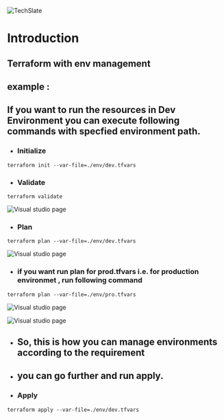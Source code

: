 ![TechSlate](../../../global/images/ts.png)

# Introduction 

## **Terraform with env management**

## example :     


## If you want to run the resources in Dev Environment you can execute following commands with specfied environment path.

- ### Initialize

```
terraform init --var-file=./env/dev.tfvars
```

- ### Validate

```
terraform validate
```
![Visual studio page](images/validate.png)

- ### Plan

```
terraform plan --var-file=./env/dev.tfvars
```
![Visual studio page](images/plan.png)

- ### if you want run plan for prod.tfvars i.e. for production environmet , run following command

```
terraform plan --var-file=./env/pro.tfvars
```
![Visual studio page](images/plan2.png)

![Visual studio page](images/plan3.png)

- ## So, this is how you can manage environments according to the requirement 

- ## you can go further and run apply.

- ### Apply

```
terraform apply --var-file=./env/dev.tfvars
```


